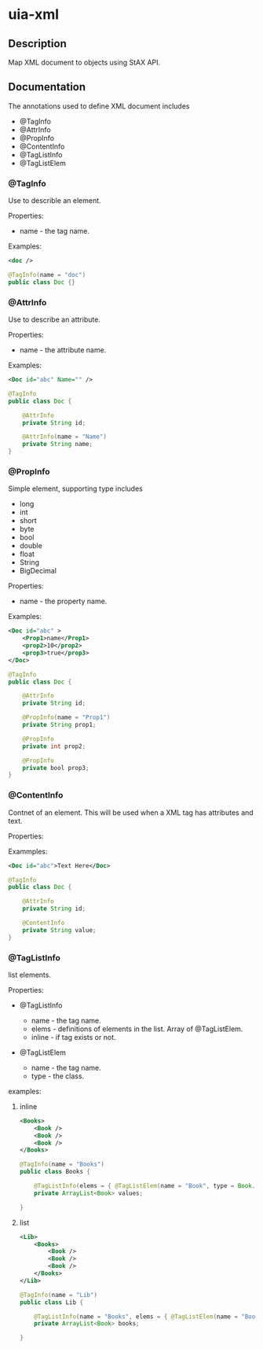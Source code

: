 uia-xml
===

## Description

Map XML document to objects using StAX API.

## Documentation

The annotations used to define XML document includes

* @TagInfo
* @AttrInfo
* @PropInfo
* @ContentInfo
* @TagListInfo
* @TagListElem

### @TagInfo
Use to describle an element.

Properties:

* name - the tag name.

Examples:

```xml
<doc />
```
```java
@TagInfo(name = "doc")
public class Doc {}
```
### @AttrInfo
Use to describe an attribute.


Properties:

* name - the attribute name.

Examples:

```xml
<Doc id="abc" Name="" />
```
```java
@TagInfo
public class Doc {

    @AttrInfo
    private String id;

    @AttrInfo(name = "Name")
    private String name;
}
```

### @PropInfo

Simple element, supporting type includes

* long
* int
* short
* byte
* bool
* double
* float
* String
* BigDecimal

Properties:

* name - the property name.

Examples:

```xml
<Doc id="abc" >
    <Prop1>name</Prop1>
    <prop2>10</prop2>
    <prop3>true</prop3>
</Doc>
```
```java
@TagInfo
public class Doc {

    @AttrInfo
    private String id;

    @PropInfo(name = "Prop1")
    private String prop1;

    @PropInfo
    private int prop2;

    @PropInfo
    private bool prop3;
}
```

### @ContentInfo
Contnet of an element. This will be used when a XML tag has attributes and text.

Properties:

Exammples:

```xml
<Doc id="abc">Text Here</Doc>
```
```java
@TagInfo
public class Doc {

    @AttrInfo
    private String id;

    @ContentInfo
    private String value;
}
```

### @TagListInfo
list elements.

Properties:

* @TagListInfo
    * name - the tag name.
    * elems - definitions of elements in the list. Array of @TagListElem.
    * inline - if tag exists or not.

* @TagListElem
    * name - the tag name.
    * type - the class.

examples:

1. inline
    ```xml
    <Books>
        <Book />
        <Book />
        <Book />
    </Books>
    ```
    ```java
    @TagInfo(name = "Books")
    public class Books {

        @TagListInfo(elems = { @TagListElem(name = "Book", type = Book.class) }, inline = true)
        private ArrayList<Book> values;

    }
    ```

2. list
    ```xml
    <Lib>
        <Books>
            <Book />
            <Book />
            <Book />
        </Books>
    </Lib>
    ```
    ```java
    @TagInfo(name = "Lib")
    public class Lib {

        @TagListInfo(name = "Books", elems = { @TagListElem(name = "Book", type = Book.class) })
        private ArrayList<Book> books;

    }


